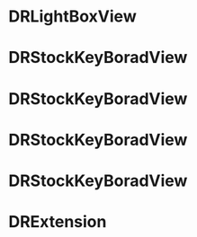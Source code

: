 # DRLightBoxView
# DRStockKeyBoradView
# DRStockKeyBoradView
# DRStockKeyBoradView
# DRStockKeyBoradView
# DRExtension
